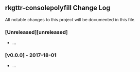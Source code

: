 ## rkgttr-consolepolyfill Change Log

All notable changes to this project will be documented in this file.

### [Unreleased][unreleased]

- ...

### [v0.0.0] - 2017-18-01

- ...
